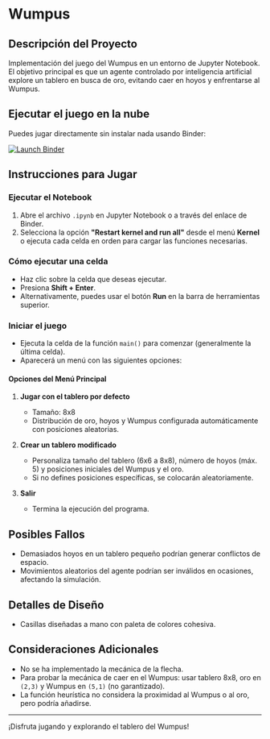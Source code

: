 # Wumpus

## Descripción del Proyecto
Implementación del juego del Wumpus en un entorno de Jupyter Notebook.  
El objetivo principal es que un agente controlado por inteligencia artificial explore un tablero en busca de oro, evitando caer en hoyos y enfrentarse al Wumpus.

## Ejecutar el juego en la nube
Puedes jugar directamente sin instalar nada usando Binder:  

[![Launch Binder](https://mybinder.org/badge_logo.svg)](https://hub.2i2c.mybinder.org/user/0nlydust-wumpus-ede8x5s7/doc/workspaces/auto-z/tree/Wumpus.ipynb)

## Instrucciones para Jugar

### Ejecutar el Notebook
1. Abre el archivo `.ipynb` en Jupyter Notebook o a través del enlace de Binder.
2. Selecciona la opción **"Restart kernel and run all"** desde el menú **Kernel** o ejecuta cada celda en orden para cargar las funciones necesarias.

### Cómo ejecutar una celda
- Haz clic sobre la celda que deseas ejecutar.
- Presiona **Shift + Enter**.
- Alternativamente, puedes usar el botón **Run** en la barra de herramientas superior.

### Iniciar el juego
- Ejecuta la celda de la función `main()` para comenzar (generalmente la última celda).
- Aparecerá un menú con las siguientes opciones:

#### Opciones del Menú Principal
1. **Jugar con el tablero por defecto**  
   - Tamaño: 8x8  
   - Distribución de oro, hoyos y Wumpus configurada automáticamente con posiciones aleatorias.

2. **Crear un tablero modificado**  
   - Personaliza tamaño del tablero (6x6 a 8x8), número de hoyos (máx. 5) y posiciones iniciales del Wumpus y el oro.  
   - Si no defines posiciones específicas, se colocarán aleatoriamente.

3. **Salir**  
   - Termina la ejecución del programa.

## Posibles Fallos
- Demasiados hoyos en un tablero pequeño podrían generar conflictos de espacio.  
- Movimientos aleatorios del agente podrían ser inválidos en ocasiones, afectando la simulación.

## Detalles de Diseño
- Casillas diseñadas a mano con paleta de colores cohesiva. 

## Consideraciones Adicionales
- No se ha implementado la mecánica de la flecha.  
- Para probar la mecánica de caer en el Wumpus: usar tablero 8x8, oro en `(2,3)` y Wumpus en `(5,1)` (no garantizado).  
- La función heurística no considera la proximidad al Wumpus o al oro, pero podría añadirse.

---

¡Disfruta jugando y explorando el tablero del Wumpus!
